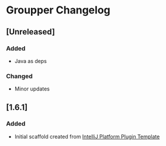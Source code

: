 <!-- Keep a Changelog guide -> https://keepachangelog.com -->

# Groupper Changelog

## [Unreleased]
### Added
- Java as deps

### Changed
- Minor updates

## [1.6.1]
### Added
- Initial scaffold created from [IntelliJ Platform Plugin Template](https://github.com/JetBrains/intellij-platform-plugin-template)
